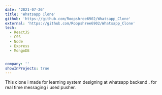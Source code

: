```yaml
---
date: '2021-07-26'
title: 'Whatsapp Clone'
github: 'https://github.com/Roopshree6902/Whatsapp_Clone'
external: 'https://github.com/Roopshree6902/Whatsapp_Clone'
tech:
  - ReactJS
  - CSS
  - Node 
  - Express
  - MongoDB


company: ''
showInProjects: true
---
```


This clone i made for learning system designing at whatsapp backend . for real time messaging i used pusher.